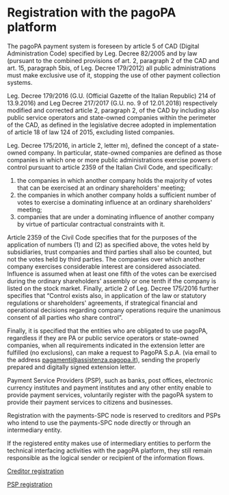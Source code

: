# Registration with the pagoPA platform

The pagoPA payment system is foreseen by article 5 of CAD (Digital Administration Code) specified by Leg. Decree 82/2005 and by law (pursuant to the combined provisions of art. 2, paragraph 2 of the CAD and art. 15, paragraph 5bis, of Leg. Decree 179/2012) all public administrations must make exclusive use of it, stopping the use of other payment collection systems.

Leg. Decree 179/2016 (G.U. (Official Gazette of the Italian Republic) 214 of 13.9.2016) and Leg Decree 217/2017 (G.U. no. 9 of 12.01.2018) respectively modified and corrected article 2, paragraph 2, of the CAD by including also public service operators and state-owned companies within the perimeter of the CAD, as defined in the legislative decree adopted in implementation of article 18 of law 124 of 2015, excluding listed companies.

Leg. Decree 175/2016, in article 2, letter m), defined the concept of a state-owned company. In particular, state-owned companies are defined as those companies in which one or more public administrations exercise powers of control pursuant to article 2359 of the Italian Civil Code, and specifically:

1. the companies in which another company holds the majority of votes that can be exercised at an ordinary shareholders' meeting;
2. the companies in which another company holds a sufficient number of votes to exercise a dominating influence at an ordinary shareholders' meeting;
3. companies that are under a dominating influence of another company by virtue of particular contractual constraints with it.

Article 2359 of the Civil Code specifies that for the purposes of the application of numbers (1) and (2) as specified above, the votes held by subsidiaries, trust companies and third parties shall also be counted, but not the votes held by third parties. The companies over which another company exercises considerable interest are considered associated. Influence is assumed when at least one fifth of the votes can be exercised during the ordinary shareholders' assembly or one tenth if the company is listed on the stock market. Finally, article 2 of Leg. Decree 175/2016 further specifies that “Control exists also, in application of the law or statutory regulations or shareholders' agreements, if strategical financial and operational decisions regarding company operations require the unanimous consent of all parties who share control”.

Finally, it is specified that the entities who are obligated to use pagoPA, regardless if they are PA or public service operators or state-owned companies, when all requirements indicated in the extension letter are fulfilled (no exclusions), can make a request to PagoPA S.p.A. (via email to the address [pagamenti@assistenza.pagopa.it](mailto:pagamenti@assistenza.pagopa.it)), sending the properly prepared and digitally signed extension letter.

Payment Service Providers (PSP), such as banks, post offices, electronic currency institutes and payment institutes and any other entity enable to provide payment services, voluntarily register with the pagoPA system to provide their payment services to citizens and businesses.

Registration with the payments-SPC node is reserved to creditors and PSPs who intend to use the payments-SPC node directly or through an intermediary entity.

If the registered entity makes use of intermediary entities to perform the technical interfacing activities with the pagoPA platform, they still remain responsible as the logical sender or recipient of the information flows.

[Creditor registration](../../creditor/registration.md)

[PSP registration](../../payment-service-provider/registration.md)